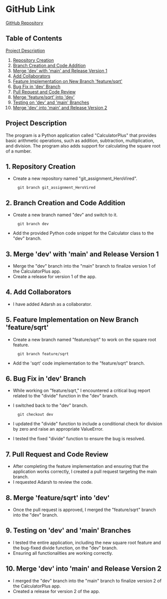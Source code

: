 # GitHub Link
[GitHub Repository](https://github.com/your-username/git_assignment_HeroVired)

## Table of Contents
[Project Description](#project-description)

1. [Repository Creation](#1-repository-creation)
2. [Branch Creation and Code Addition](#2-branch-creation-and-code-addition)
3. [Merge 'dev' with 'main' and Release Version 1](#3-merge-dev-with-main-and-release-version-1)
4. [Add Collaborators](#4-add-collaborators)
5. [Feature Implementation on New Branch 'feature/sqrt'](#5-feature-implementation-on-new-branch-featuresqrt)
6. [Bug Fix in 'dev' Branch](#6-bug-fix-in-dev-branch)
7. [Pull Request and Code Review](#7-pull-request-and-code-review)
8. [Merge 'feature/sqrt' into 'dev'](#8-merge-featuresqrt-into-dev)
9. [Testing on 'dev' and 'main' Branches](#9-testing-on-dev-and-main-branches)
10. [Merge 'dev' into 'main' and Release Version 2](#10-merge-dev-into-main-and-release-version-2)

## Project Description
The program is a Python application called "CalculatorPlus" that provides basic arithmetic operations, such as addition, subtraction, multiplication, and division. The program also adds support for calculating the square root of a number.

## 1. Repository Creation
- Create a new repository named "git_assignment_HeroVired".

        git branch git_assignment_HeroVired

## 2. Branch Creation and Code Addition
- Create a new branch named "dev" and switch to it.

        git branch dev
- Add the provided Python code snippet for the Calculator class to the "dev" branch.

## 3. Merge 'dev' with 'main' and Release Version 1
- Merge the "dev" branch into the "main" branch to finalize version 1 of the CalculatorPlus app.
- Create a release for version 1 of the app.

## 4. Add Collaborators
- I have added Adarsh as a collaborator.

## 5. Feature Implementation on New Branch 'feature/sqrt'
- Create a new branch named "feature/sqrt" to work on the square root feature.

        git branch feature/sqrt
- Add the 'sqrt' code implementation to the "feature/sqrt" branch.

## 6. Bug Fix in 'dev' Branch
- While working on "feature/sqrt," I encountered a critical bug report related to the "divide" function in the "dev" branch.
- I switched back to the "dev" branch.

        git checkout dev
        
- I updated the "divide" function to include a conditional check for division by zero and raise an appropriate ValueError.
- I tested the fixed "divide" function to ensure the bug is resolved.

## 7. Pull Request and Code Review
- After completing the feature implementation and ensuring that the application works correctly, I created a pull request targeting the main branch.
- I requested Adarsh to review the code.

## 8. Merge 'feature/sqrt' into 'dev'
- Once the pull request is approved, I merged the "feature/sqrt" branch into the "dev" branch.

## 9. Testing on 'dev' and 'main' Branches
- I tested the entire application, including the new square root feature and the bug-fixed divide function, on the "dev" branch.
- Ensuring all functionalities are working correctly.

## 10. Merge 'dev' into 'main' and Release Version 2
- I merged the "dev" branch into the "main" branch to finalize version 2 of the CalculatorPlus app.
- Created a release for version 2 of the app.
